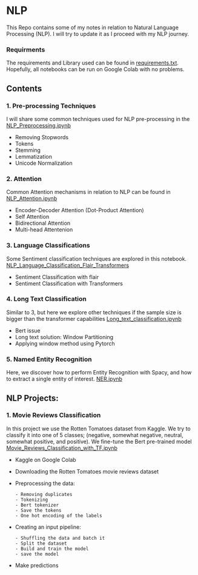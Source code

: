 
# NLP
This Repo contains some of my notes in relation to Natural Language Processing (NLP). I will try to update it as I proceed with my NLP journey.

### Requirments
The requirements and Library used can be found in [requirements.txt](https://github.com/Azizkhaled/NLP-with-Aziz/blob/main/requirements.txt). Hopefully, all notebooks can be run on Google Colab with no problems. 

## Contents
### 1. Pre-processing Techniques
I will share some common techniques used for NLP pre-processing in the 
[NLP_Preprocessing.ipynb](https://github.com/Azizkhaled/NLP-with-Aziz/blob/main/NLP_Preprocessing.ipynb)
  -  Removing Stopwords
  -  Tokens
  -  Stemming
  -  Lemmatization
  -  Unicode Normalization
    

### 2. Attention
Common Attention mechanisms in relation to NLP can be found in [NLP_Attention.ipynb](https://github.com/Azizkhaled/NLP-with-Aziz/blob/main/NLP_Attention.ipynb)
  - Encoder-Decoder Attention (Dot-Product Attention)
  - Self Attention
  - Bidirectional Attention
  - Multi-head Attentenion

### 3. Language Classifications
Some Sentiment classification techniques are explored in this notebook. [NLP_Language_Classification_Flair_Transformers](https://github.com/Azizkhaled/NLP-with-Aziz/blob/main/NLP_Language_Classification_Flair_Transformers.ipynb)
  - Sentiment Classification with flair
  - Sentiment Classification with Transformers

### 4. Long Text Classification
Similar to 3, but here we explore other techniques if the sample size is bigger than the transformer capabilities [Long_text_classification.ipynb](https://github.com/Azizkhaled/NLP-with-Aziz/blob/main/Long_text_classification.ipynb)

  - Bert issue
  - Long text solution: Window Partitioning
  - Applying window method using Pytorch

### 5. Named Entity Recognition
Here, we discover how to perform Entity Recognition with Spacy, and how to extract a single entity of interest. [NER.ipynb](https://github.com/Azizkhaled/NLP-with-Aziz/blob/main/NER.ipynb)

## NLP Projects: 
### 1. Movie Reviews Classification
In this project we use the Rotten Tomatoes dataset from Kaggle. We try to classify it into one of 5 classes; (negative, somewhat negative, neutral, somewhat positive, and positive). 
We fine-tune the Bert pre-trained model 
[Movie_Reviews_Classification_with_TF.ipynb](https://github.com/Azizkhaled/NLP-with-Aziz/blob/main/Movie_Reviews_Classification_with_TF.ipynb)

  - Kaggle on Google Colab
  - Downloading the Rotten Tomatoes movie reviews dataset
  - Preprocessing the data:
    
        - Removing duplicates
        - Tokenizing
        - Bert tokenizer
        - Save the tokens
        - One hot encoding of the labels
      
  - Creating an input pipeline:
    
        - Shuffling the data and batch it
        - Split the dataset
        - Build and train the model
        - save the model
  - Make predictions



  
